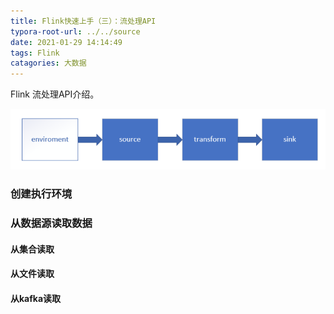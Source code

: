 ```yaml
---
title: Flink快速上手（三）：流处理API
typora-root-url: ../../source
date: 2021-01-29 14:14:49
tags: Flink
catagories: 大数据
---
```


Flink 流处理API介绍。<!--more-->

![image-20210129141738935](/images/Flink快速上手（三）：流处理API/image-20210129141738935.png)

### 创建执行环境

### 从数据源读取数据

#### 从集合读取

#### 从文件读取

#### 从kafka读取



